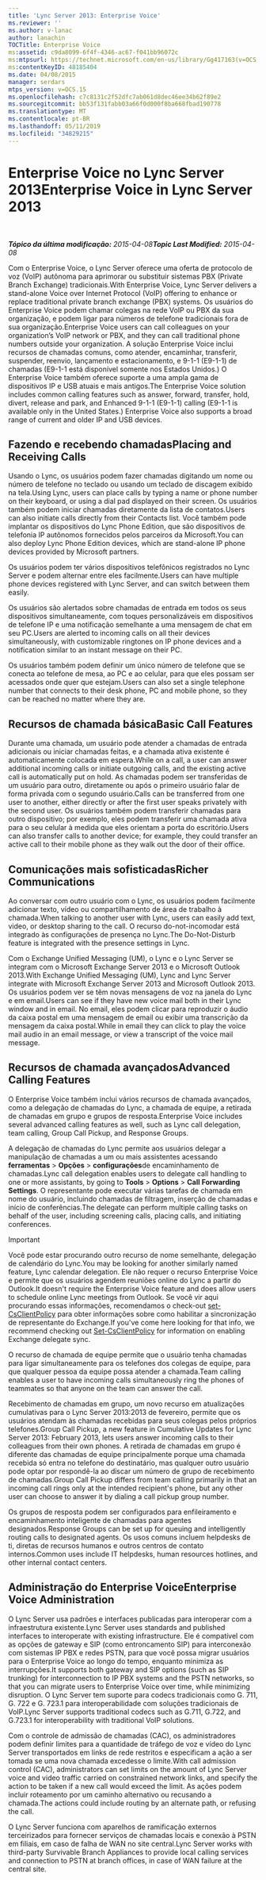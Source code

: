 ```yaml
---
title: 'Lync Server 2013: Enterprise Voice'
ms.reviewer: ''
ms.author: v-lanac
author: lanachin
TOCTitle: Enterprise Voice
ms:assetid: c9da8099-6f4f-4346-ac67-f041bb96072c
ms:mtpsurl: https://technet.microsoft.com/en-us/library/Gg417163(v=OCS.15)
ms:contentKeyID: 48185404
ms.date: 04/08/2015
manager: serdars
mtps_version: v=OCS.15
ms.openlocfilehash: c7c8131c2f52dfc7ab061d8dec46ee34b62f89e2
ms.sourcegitcommit: bb53f131fabb03a66f0d000f8ba668fbad190778
ms.translationtype: MT
ms.contentlocale: pt-BR
ms.lasthandoff: 05/11/2019
ms.locfileid: "34829215"
---
```

<div data-xmlns="http://www.w3.org/1999/xhtml">

<div class="topic" data-xmlns="http://www.w3.org/1999/xhtml" data-msxsl="urn:schemas-microsoft-com:xslt" data-cs="http://msdn.microsoft.com/en-us/">

<div data-asp="http://msdn2.microsoft.com/asp">

# <a name="enterprise-voice-in-lync-server-2013"></a><span data-ttu-id="202d0-102">Enterprise Voice no Lync Server 2013</span><span class="sxs-lookup"><span data-stu-id="202d0-102">Enterprise Voice in Lync Server 2013</span></span>

</div>

<div id="mainSection">

<div id="mainBody">

<span> </span>

<span data-ttu-id="202d0-103">_**Tópico da última modificação:** 2015-04-08_</span><span class="sxs-lookup"><span data-stu-id="202d0-103">_**Topic Last Modified:** 2015-04-08_</span></span>

<span data-ttu-id="202d0-104">Com o Enterprise Voice, o Lync Server oferece uma oferta de protocolo de voz (VoIP) autônoma para aprimorar ou substituir sistemas PBX (Private Branch Exchange) tradicionais.</span><span class="sxs-lookup"><span data-stu-id="202d0-104">With Enterprise Voice, Lync Server delivers a stand-alone Voice over Internet Protocol (VoIP) offering to enhance or replace traditional private branch exchange (PBX) systems.</span></span> <span data-ttu-id="202d0-105">Os usuários do Enterprise Voice podem chamar colegas na rede VoIP ou PBX da sua organização, e podem ligar para números de telefone tradicionais fora de sua organização.</span><span class="sxs-lookup"><span data-stu-id="202d0-105">Enterprise Voice users can call colleagues on your organization’s VoIP network or PBX, and they can call traditional phone numbers outside your organization.</span></span> <span data-ttu-id="202d0-106">A solução Enterprise Voice inclui recursos de chamadas comuns, como atender, encaminhar, transferir, suspender, reenvio, lançamento e estacionamento, e 9-1-1 (E9-1-1) de chamadas (E9-1-1 está disponível somente nos Estados Unidos.) O Enterprise Voice também oferece suporte a uma ampla gama de dispositivos IP e USB atuais e mais antigos.</span><span class="sxs-lookup"><span data-stu-id="202d0-106">The Enterprise Voice solution includes common calling features such as answer, forward, transfer, hold, divert, release and park, and Enhanced 9-1-1 (E9-1-1) calling (E9-1-1 is available only in the United States.) Enterprise Voice also supports a broad range of current and older IP and USB devices.</span></span>

<div>

## <a name="placing-and-receiving-calls"></a><span data-ttu-id="202d0-107">Fazendo e recebendo chamadas</span><span class="sxs-lookup"><span data-stu-id="202d0-107">Placing and Receiving Calls</span></span>

<span data-ttu-id="202d0-108">Usando o Lync, os usuários podem fazer chamadas digitando um nome ou número de telefone no teclado ou usando um teclado de discagem exibido na tela.</span><span class="sxs-lookup"><span data-stu-id="202d0-108">Using Lync, users can place calls by typing a name or phone number on their keyboard, or using a dial pad displayed on their screen.</span></span> <span data-ttu-id="202d0-109">Os usuários também podem iniciar chamadas diretamente da lista de contatos.</span><span class="sxs-lookup"><span data-stu-id="202d0-109">Users can also initiate calls directly from their Contacts list.</span></span> <span data-ttu-id="202d0-110">Você também pode implantar os dispositivos do Lync Phone Edition, que são dispositivos de telefonia IP autônomos fornecidos pelos parceiros da Microsoft.</span><span class="sxs-lookup"><span data-stu-id="202d0-110">You can also deploy Lync Phone Edition devices, which are stand-alone IP phone devices provided by Microsoft partners.</span></span>

<span data-ttu-id="202d0-111">Os usuários podem ter vários dispositivos telefônicos registrados no Lync Server e podem alternar entre eles facilmente.</span><span class="sxs-lookup"><span data-stu-id="202d0-111">Users can have multiple phone devices registered with Lync Server, and can switch between them easily.</span></span>

<span data-ttu-id="202d0-112">Os usuários são alertados sobre chamadas de entrada em todos os seus dispositivos simultaneamente, com toques personalizáveis em dispositivos de telefone IP e uma notificação semelhante a uma mensagem de chat em seu PC.</span><span class="sxs-lookup"><span data-stu-id="202d0-112">Users are alerted to incoming calls on all their devices simultaneously, with customizable ringtones on IP phone devices and a notification similar to an instant message on their PC.</span></span>

<span data-ttu-id="202d0-113">Os usuários também podem definir um único número de telefone que se conecta ao telefone de mesa, ao PC e ao celular, para que eles possam ser acessados onde quer que estejam.</span><span class="sxs-lookup"><span data-stu-id="202d0-113">Users can also set a single telephone number that connects to their desk phone, PC and mobile phone, so they can be reached no matter where they are.</span></span>

</div>

<div>

## <a name="basic-call-features"></a><span data-ttu-id="202d0-114">Recursos de chamada básica</span><span class="sxs-lookup"><span data-stu-id="202d0-114">Basic Call Features</span></span>

<span data-ttu-id="202d0-115">Durante uma chamada, um usuário pode atender a chamadas de entrada adicionais ou iniciar chamadas feitas, e a chamada ativa existente é automaticamente colocada em espera.</span><span class="sxs-lookup"><span data-stu-id="202d0-115">While on a call, a user can answer additional incoming calls or initiate outgoing calls, and the existing active call is automatically put on hold.</span></span> <span data-ttu-id="202d0-116">As chamadas podem ser transferidas de um usuário para outro, diretamente ou após o primeiro usuário falar de forma privada com o segundo usuário.</span><span class="sxs-lookup"><span data-stu-id="202d0-116">Calls can be transferred from one user to another, either directly or after the first user speaks privately with the second user.</span></span> <span data-ttu-id="202d0-117">Os usuários também podem transferir chamadas para outro dispositivo; por exemplo, eles podem transferir uma chamada ativa para o seu celular à medida que eles orientam a porta do escritório.</span><span class="sxs-lookup"><span data-stu-id="202d0-117">Users can also transfer calls to another device; for example, they could transfer an active call to their mobile phone as they walk out the door of their office.</span></span>

</div>

<div>

## <a name="richer-communications"></a><span data-ttu-id="202d0-118">Comunicações mais sofisticadas</span><span class="sxs-lookup"><span data-stu-id="202d0-118">Richer Communications</span></span>

<span data-ttu-id="202d0-119">Ao conversar com outro usuário com o Lync, os usuários podem facilmente adicionar texto, vídeo ou compartilhamento de área de trabalho à chamada.</span><span class="sxs-lookup"><span data-stu-id="202d0-119">When talking to another user with Lync, users can easily add text, video, or desktop sharing to the call.</span></span> <span data-ttu-id="202d0-120">O recurso do-not-incomodar está integrado às configurações de presença no Lync.</span><span class="sxs-lookup"><span data-stu-id="202d0-120">The Do-Not-Disturb feature is integrated with the presence settings in Lync.</span></span>

<span data-ttu-id="202d0-121">Com o Exchange Unified Messaging (UM), o Lync e o Lync Server se integram com o Microsoft Exchange Server 2013 e o Microsoft Outlook 2013.</span><span class="sxs-lookup"><span data-stu-id="202d0-121">With Exchange Unified Messaging (UM), Lync and Lync Server integrate with Microsoft Exchange Server 2013 and Microsoft Outlook 2013.</span></span> <span data-ttu-id="202d0-122">Os usuários podem ver se têm novas mensagens de voz na janela do Lync e em email.</span><span class="sxs-lookup"><span data-stu-id="202d0-122">Users can see if they have new voice mail both in their Lync window and in email.</span></span> <span data-ttu-id="202d0-123">No email, eles podem clicar para reproduzir o áudio da caixa postal em uma mensagem de email ou exibir uma transcrição da mensagem da caixa postal.</span><span class="sxs-lookup"><span data-stu-id="202d0-123">While in email they can click to play the voice mail audio in an email message, or view a transcript of the voice mail message.</span></span>

</div>

<div>

## <a name="advanced-calling-features"></a><span data-ttu-id="202d0-124">Recursos de chamada avançados</span><span class="sxs-lookup"><span data-stu-id="202d0-124">Advanced Calling Features</span></span>

<span data-ttu-id="202d0-125">O Enterprise Voice também inclui vários recursos de chamada avançados, como a delegação de chamadas do Lync, a chamada de equipe, a retirada de chamadas em grupo e grupos de resposta.</span><span class="sxs-lookup"><span data-stu-id="202d0-125">Enterprise Voice includes several advanced calling features as well, such as Lync call delegation, team calling, Group Call Pickup, and Response Groups.</span></span>

<span data-ttu-id="202d0-126">A delegação de chamadas do Lync permite aos usuários delegar a manipulação de chamadas a um ou mais assistentes acessando **ferramentas** \> **Opções** \> **configurações**de encaminhamento de chamadas.</span><span class="sxs-lookup"><span data-stu-id="202d0-126">Lync call delegation enables users to delegate call handling to one or more assistants, by going to **Tools** \> **Options** \> **Call Forwarding Settings**.</span></span> <span data-ttu-id="202d0-127">O representante pode executar várias tarefas de chamada em nome do usuário, incluindo chamadas de filtragem, inserção de chamadas e início de conferências.</span><span class="sxs-lookup"><span data-stu-id="202d0-127">The delegate can perform multiple calling tasks on behalf of the user, including screening calls, placing calls, and initiating conferences.</span></span>

<div>


> [!IMPORTANT]  
> <span data-ttu-id="202d0-128">Você pode estar procurando outro recurso de nome semelhante, delegação de calendário do Lync.</span><span class="sxs-lookup"><span data-stu-id="202d0-128">You may be looking for another similarly named feature, Lync calendar delegation.</span></span> <span data-ttu-id="202d0-129">Ele não requer o recurso Enterprise Voice e permite que os usuários agendem reuniões online do Lync a partir do Outlook.</span><span class="sxs-lookup"><span data-stu-id="202d0-129">It doesn't require the Enterprise Voice feature and does allow users to schedule online Lync meetings from Outlook.</span></span> <span data-ttu-id="202d0-130">Se você vir aqui procurando essas informações, recomendamos o check-out <A href="https://docs.microsoft.com/powershell/module/skype/Set-CsClientPolicy">set-CsClientPolicy</A> para obter informações sobre como habilitar a sincronização de representante do Exchange.</span><span class="sxs-lookup"><span data-stu-id="202d0-130">If you've come here looking for that info, we recommend checking out <A href="https://docs.microsoft.com/powershell/module/skype/Set-CsClientPolicy">Set-CsClientPolicy</A> for information on enabling Exchange delegate sync.</span></span>



</div>

<span data-ttu-id="202d0-131">O recurso de chamada de equipe permite que o usuário tenha chamadas para ligar simultaneamente para os telefones dos colegas de equipe, para que qualquer pessoa da equipe possa atender a chamada.</span><span class="sxs-lookup"><span data-stu-id="202d0-131">Team calling enables a user to have incoming calls simultaneously ring the phones of teammates so that anyone on the team can answer the call.</span></span>

<span data-ttu-id="202d0-132">Recebimento de chamadas em grupo, um novo recurso em atualizações cumulativas para o Lync Server 2013:2013 de fevereiro, permite que os usuários atendam às chamadas recebidas para seus colegas pelos próprios telefones.</span><span class="sxs-lookup"><span data-stu-id="202d0-132">Group Call Pickup, a new feature in Cumulative Updates for Lync Server 2013: February 2013, lets users answer incoming calls to their colleagues from their own phones.</span></span> <span data-ttu-id="202d0-133">A retirada de chamadas em grupo é diferente das chamadas de equipe principalmente porque uma chamada recebida só entra no telefone do destinatário, mas qualquer outro usuário pode optar por respondê-la ao discar um número de grupo de recebimento de chamadas.</span><span class="sxs-lookup"><span data-stu-id="202d0-133">Group Call Pickup differs from team calling primarily in that an incoming call rings only at the intended recipient's phone, but any other user can choose to answer it by dialing a call pickup group number.</span></span>

<span data-ttu-id="202d0-134">Os grupos de resposta podem ser configurados para enfileiramento e encaminhamento inteligente de chamadas para agentes designados.</span><span class="sxs-lookup"><span data-stu-id="202d0-134">Response Groups can be set up for queuing and intelligently routing calls to designated agents.</span></span> <span data-ttu-id="202d0-135">Os usos comuns incluem helpdesks de ti, diretas de recursos humanos e outros centros de contato internos.</span><span class="sxs-lookup"><span data-stu-id="202d0-135">Common uses include IT helpdesks, human resources hotlines, and other internal contact centers.</span></span>

</div>

<div>

## <a name="enterprise-voice-administration"></a><span data-ttu-id="202d0-136">Administração do Enterprise Voice</span><span class="sxs-lookup"><span data-stu-id="202d0-136">Enterprise Voice Administration</span></span>

<span data-ttu-id="202d0-137">O Lync Server usa padrões e interfaces publicadas para interoperar com a infraestrutura existente.</span><span class="sxs-lookup"><span data-stu-id="202d0-137">Lync Server uses standards and published interfaces to interoperate with existing infrastructure.</span></span> <span data-ttu-id="202d0-138">Ele é compatível com as opções de gateway e SIP (como entroncamento SIP) para interconexão com sistemas IP PBX e redes PSTN, para que você possa migrar usuários para o Enterprise Voice ao longo do tempo, enquanto minimiza as interrupções.</span><span class="sxs-lookup"><span data-stu-id="202d0-138">It supports both gateway and SIP options (such as SIP trunking) for interconnection to IP PBX systems and the PSTN networks, so that you can migrate users to Enterprise Voice over time, while minimizing disruption.</span></span> <span data-ttu-id="202d0-139">O Lync Server tem suporte para codecs tradicionais como G. 711, G. 722 e G. 723.1 para interoperabilidade com soluções tradicionais de VoIP.</span><span class="sxs-lookup"><span data-stu-id="202d0-139">Lync Server supports traditional codecs such as G.711, G.722, and G.723.1 for interoperability with traditional VoIP solutions.</span></span>

<span data-ttu-id="202d0-140">Com o controle de admissão de chamadas (CAC), os administradores podem definir limites para a quantidade de tráfego de voz e vídeo do Lync Server transportados em links de rede restritos e especificam a ação a ser tomada se uma nova chamada excedesse o limite.</span><span class="sxs-lookup"><span data-stu-id="202d0-140">With call admission control (CAC), administrators can set limits on the amount of Lync Server voice and video traffic carried on constrained network links, and specify the action to be taken if a new call would exceed the limit.</span></span> <span data-ttu-id="202d0-141">As ações podem incluir roteamento por um caminho alternativo ou recusando a chamada.</span><span class="sxs-lookup"><span data-stu-id="202d0-141">The actions could include routing by an alternate path, or refusing the call.</span></span>

<span data-ttu-id="202d0-142">O Lync Server funciona com aparelhos de ramificação externos terceirizados para fornecer serviços de chamadas locais e conexão à PSTN em filiais, em caso de falha de WAN no site central.</span><span class="sxs-lookup"><span data-stu-id="202d0-142">Lync Server works with third-party Survivable Branch Appliances to provide local calling services and connection to PSTN at branch offices, in case of WAN failure at the central site.</span></span>

</div>

</div>

<span> </span>

</div>

</div>

</div>

